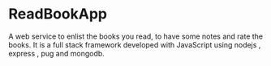 # ReadBookApp
A web service to enlist the books you read, to have some notes and rate the books. It is a full stack framework  developed with JavaScript using nodejs , express , pug and mongodb.

